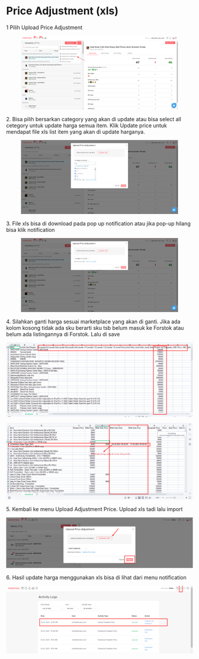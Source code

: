 # Price Adjustment (xls)

1 Pilih Upload Price Adjustment

<figure><img src="../../.gitbook/assets/image (70) (1).png" alt=""><figcaption></figcaption></figure>

2\. Bisa pilih bersarkan category yang akan di update atau bisa select all cetegory untuk update harga semua item. Klik Update price untuk mendapat file xls list item yang akan di update harganya.

<figure><img src="../../.gitbook/assets/image (45).png" alt=""><figcaption></figcaption></figure>

3\. File xls bisa di download pada pop up notification atau jika pop-up hilang bisa klik notification

<figure><img src="../../.gitbook/assets/image (49).png" alt=""><figcaption></figcaption></figure>

4\. Silahkan ganti harga sesuai marketplace yang akan di ganti. Jika ada kolom kosong tidak ada sku berarti sku tsb belum masuk ke Forstok atau belum ada listingannya di Forstok. Lalu di save

![](<../../.gitbook/assets/image (435).png>)

![](<../../.gitbook/assets/image (444) (1) (1).png>)

5\. Kembali ke menu Upload Adjustment Price. Upload xls tadi lalu import

![](<../../.gitbook/assets/image (434).png>)

6\. Hasil update harga menggunakan xls bisa di lihat dari menu notification

![](<../../.gitbook/assets/image (437).png>)
